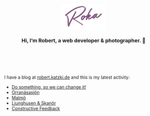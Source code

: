 <div align="center">
  <br>
  <br>
  <br>
  <br>
  <a href="https://robert.katzki.de/">
    <img width="140" src="https://github.com/ro-ka/ro-ka/blob/master/logo.svg" alt="Roka">
  </a>
  <br>
  <h3>Hi, I’m Robert, a web developer & photographer. 👋</h3>
 
  <br>
  <br>
  <br>
  <br>
</div>

I have a blog at [robert.katzki.de](https://robert.katzki.de/) and this is my latest activity:
<!-- BLOG-POST-LIST:START -->
- [Do something, so we can change it!](https://robert.katzki.de/posts/do-something-so-we-can-change-it)
- [Orranäsasjön](https://robert.katzki.de/photos/2023/orranasasjon)
- [Malmö](https://robert.katzki.de/photos/2023/malmo)
- [Ljunghusen &amp; Skanör](https://robert.katzki.de/photos/2023/ljunghusen-skanor)
- [Constructive Feedback](https://robert.katzki.de/posts/constructive-feedback)
<!-- BLOG-POST-LIST:END -->
